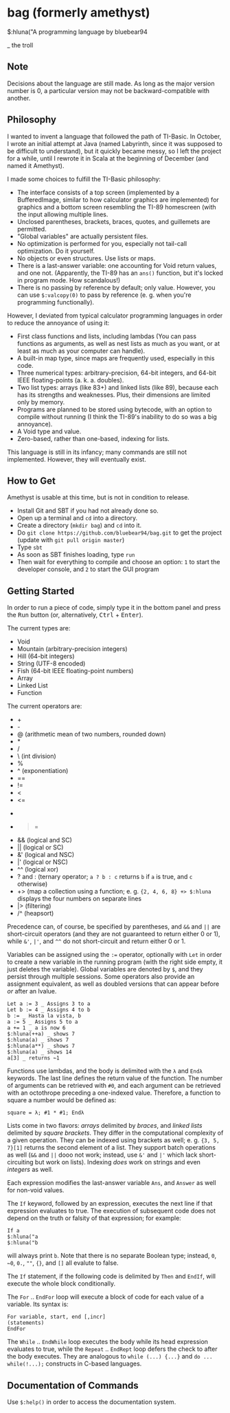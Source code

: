 bag (formerly amethyst)
========


$:hluna("A programming language by bluebear94

_ the troll

Note
----

Decisions about the language are still made. As long as the major version number is 0, a particular version may not be backward-compatible with another.

Philosophy
----------

I wanted to invent a language that followed the path of TI-Basic. In October, I wrote an initial attempt at Java (named Labyrinth, since it was supposed to be difficult to understand), but it quickly became messy, so I left the project for a while, until I rewrote it in Scala at the beginning of December (and named it Amethyst).

I made some choices to fulfill the TI-Basic philosophy:

* The interface consists of a top screen (implemented by a BufferedImage, similar to how calculator graphics are implemented) for graphics and a bottom screen resembling the TI-89 homescreen (with the input allowing multiple lines.
* Unclosed parentheses, brackets, braces, quotes, and guillemets are permitted.
* "Global variables" are actually persistent files.
* No optimization is performed for you, especially not tail-call optimization. Do it yourself.
* No objects or even structures. Use lists or maps.
* There is a last-answer variable: one accounting for Void return values, and one not. (Apparently, the TI-89 has an `ans()` function, but it's locked in program mode. How scandalous!)
* There is no passing by reference by default; only value. However, you can use `$:valcopy(0)` to pass by reference (e. g. when you're programming functionally).

However, I deviated from typical calculator programming languages in order to reduce the annoyance of using it:

* First class functions and lists, including lambdas (You can pass functions as arguments, as well as nest lists as much as you want, or at least as much as your computer can handle).
* A built-in map type, since maps are frequently used, especially in this code.
* Three numerical types: arbitrary-precision, 64-bit integers, and 64-bit IEEE floating-points (a. k. a. doubles).
* Two list types: arrays (like 83+) and linked lists (like 89), because each has its strengths and weaknesses. Plus, their dimensions are limited only by memory.
* Programs are planned to be stored using bytecode, with an option to compile without running (I think the TI-89's inability to do so was a big annoyance).
* A Void type and value.
* Zero-based, rather than one-based, indexing for lists.

This language is still in its infancy; many commands are still not implemented. However, they will eventually exist.

How to Get
----------

Amethyst is usable at this time, but is not in condition to release.

* Install Git and SBT if you had not already done so.
* Open up a terminal and `cd` into a directory.
* Create a directory (`mkdir bag`) and `cd` into it.
* Do `git clone https://github.com/bluebear94/bag.git` to get the project (update with `git pull origin master`)
* Type `sbt`
* As soon as SBT finishes loading, type `run`
* Then wait for everything to compile and choose an option: `1` to start the developer console, and `2` to start the GUI program

Getting Started
---------------

In order to run a piece of code, simply type it in the bottom panel and press the <kbd>Run</kbd> button (or, alternatively, <kbd>Ctrl</kbd> + <kbd>Enter</kbd>).

The current types are:

* Void
* Mountain (arbitrary-precision integers)
* Hill (64-bit integers)
* String (UTF-8 encoded)
* Fish (64-bit IEEE floating-point numbers)
* Array
* Linked List
* Function

The current operators are:

* \+
* \-
* @ (arithmetic mean of two numbers, rounded down)
* \*
* /
* \\ (int division)
* %
* ^ (exponentiation)
* ==
* \!=
* <
* <=
* >
* >=
* && (logical and SC)
* || (logical or SC)
* &' (logical and NSC)
* |' (logical or NSC)
* ^^ (logical xor)
* ? and : (ternary operator; `a ? b : c` returns `b` if `a` is true, and `c` otherwise)
* \+> (map a collection using a function; e. g. `{2, 4, 6, 8} +> $:hluna` displays the four numbers on separate lines
* |> (filtering)
* /^ (heapsort)

Precedence can, of course, be specified by parentheses, and `&&` and `||` are short-circuit operators (and they are not guaranteed to return either 0 or 1), while `&'`, `|'`, and `^^` do not short-circuit and return either 0 or 1.

Variables can be assigned using the `:=` operator, optionally with `Let` in order to create a new variable in the running program (with the right side empty, it just deletes the variable). Global variables are denoted by `$`, and they persist through multiple sessions. Some operators also provide an assignment equivalent, as well as doubled versions that can appear before *or* after an lvalue.

    Let a := 3 _ Assigns 3 to a
    Let b := 4 _ Assigns 4 to b
    b := _ Hasta la vista, b
    a := 5 _ Assigns 5 to a
    a += 1 _ a is now 6
    $:hluna(++a) _ shows 7
    $:hluna(a) _ shows 7
    $:hluna(a**) _ shows 7
    $:hluna(a) _ shows 14
    a[3] _ returns ↼1

Functions use lambdas, and the body is delimited with the `λ` and `Endλ` keywords. The last line defines the return value of the function. The number of arguments can be retrieved with `#0`, and each argument can be retrieved with an octothrope preceding a one-indexed value. Therefore, a function to square a number would be defined as:

    square = λ; #1 * #1; Endλ

Lists come in two flavors: *arrays* delimited by *braces*, and *linked lists* delimited by *square brackets*. They differ in the computational complexity of a given operation. They can be indexed using brackets as well; e. g. `{3, 5, 7}[1]` returns the second element of a list. They support batch operations as well (`&&` and `||` dooo not work; instead, use `&'` and `|'` which lack short-circuiting but work on lists). Indexing *does* work on strings and even *integers* as well.

Each expression modifies the last-answer variable `Ans`, and `Answer` as well for non-void values.

The `If` keyword, followed by an expression, executes the next line if that expression evaluates to true. The execution of subsequent code does not depend on the truth or falsity of that expression; for example:

    If a
    $:hluna("a
    $:hluna("b

will always print `b`. Note that there is no separate Boolean type; instead, `0`, `↼0`, `0.`, `""`, `{}`, and `[]` all evalute to false.

The `If` statement, if the following code is delimited by `Then` and `EndIf`, will execute the whole block conditionally.

The `For` .. `EndFor` loop will execute a block of code for each value of a variable. Its syntax is:

    For variable, start, end [,incr]
    (statements)
    EndFor

The `While` .. `EndWhile` loop executes the body while its head expression evaluates to true, while the `Repeat` .. `EndRept` loop defers the check to after the body executes. They are analogous to `while (...) {...}` and `do ... while(!...);` constructs in C-based languages.

Documentation of Commands
-------------------------

Use `$:help()` in order to access the documentation system.
